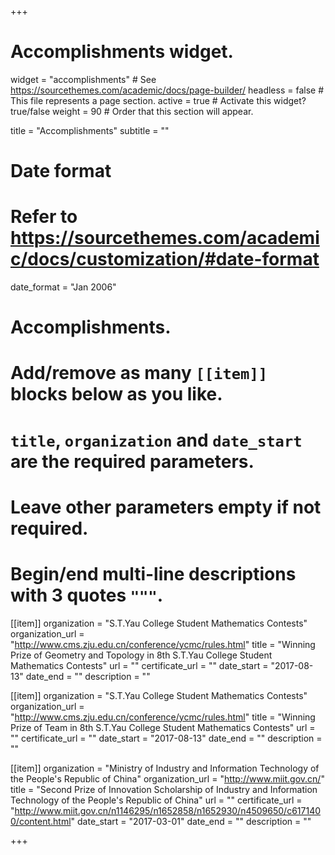 +++
# Accomplishments widget.
widget = "accomplishments"  # See https://sourcethemes.com/academic/docs/page-builder/
headless = false  # This file represents a page section.
active = true  # Activate this widget? true/false
weight = 90  # Order that this section will appear.

title = "Accomplish&shy;ments"
subtitle = ""

# Date format
#   Refer to https://sourcethemes.com/academic/docs/customization/#date-format
date_format = "Jan 2006"

# Accomplishments.
#   Add/remove as many `[[item]]` blocks below as you like.
#   `title`, `organization` and `date_start` are the required parameters.
#   Leave other parameters empty if not required.
#   Begin/end multi-line descriptions with 3 quotes `"""`.

[[item]]
  organization = "S.T.Yau College Student Mathematics Contests"
  organization_url = "http://www.cms.zju.edu.cn/conference/ycmc/rules.html"
  title = "Winning Prize of Geometry and Topology in 8th S.T.Yau College Student Mathematics Contests"
  url = ""
  certificate_url = ""
  date_start = "2017-08-13"
  date_end = ""
  description = ""

[[item]]
  organization = "S.T.Yau College Student Mathematics Contests"
  organization_url = "http://www.cms.zju.edu.cn/conference/ycmc/rules.html"
  title = "Winning Prize of Team in 8th S.T.Yau College Student Mathematics Contests"
  url = ""
  certificate_url = ""
  date_start = "2017-08-13"
  date_end = ""
  description = ""
  
[[item]]
  organization = "Ministry of Industry and Information Technology of the People's Republic of China"
  organization_url = "http://www.miit.gov.cn/"
  title = "Second Prize of Innovation Scholarship of Industry and Information Technology of the People's Republic of China"
  url = ""
  certificate_url = "http://www.miit.gov.cn/n1146295/n1652858/n1652930/n4509650/c6171400/content.html"
  date_start = "2017-03-01"
  date_end = ""
  description = ""

+++
